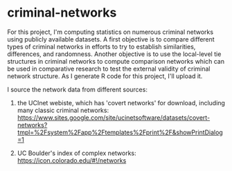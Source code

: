 # criminal-networks

For this project, I'm computing statistics on numerous criminal networks using publicly available datasets. A first objective is to compare different types of criminal networks in efforts to try to establish similarities, differences, and randomness. Another objective is to use the local-level tie structures in criminal networks to compute comparison networks which can be used in comparative research to test the external validity of criminal network structure. As I generate R code for this project, I'll upload it.

I source the network data from different sources:

1) the UCInet webiste, which has 'covert networks' for download, including many classic criminal networks:
https://www.sites.google.com/site/ucinetsoftware/datasets/covert-networks?tmpl=%2Fsystem%2Fapp%2Ftemplates%2Fprint%2F&showPrintDialog=1

2) UC Boulder's index of complex networks:
https://icon.colorado.edu/#!/networks
